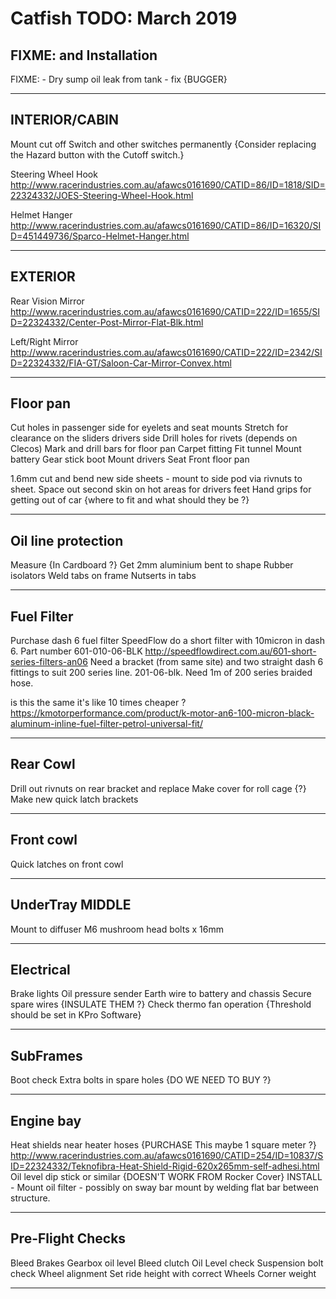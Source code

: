 # Catfish TODO: March 2019

## FIXME: and Installation

FIXME: - Dry sump oil leak from tank - fix {BUGGER}

---

## INTERIOR/CABIN

Mount cut off Switch and other switches permanently {Consider replacing the Hazard button with the Cutoff switch.}

Steering Wheel Hook <http://www.racerindustries.com.au/afawcs0161690/CATID=86/ID=1818/SID=22324332/JOES-Steering-Wheel-Hook.html>

Helmet Hanger <http://www.racerindustries.com.au/afawcs0161690/CATID=86/ID=16320/SID=451449736/Sparco-Helmet-Hanger.html>

---

## EXTERIOR

Rear Vision Mirror <http://www.racerindustries.com.au/afawcs0161690/CATID=222/ID=1655/SID=22324332/Center-Post-Mirror-Flat-Blk.html>

Left/Right Mirror <http://www.racerindustries.com.au/afawcs0161690/CATID=222/ID=2342/SID=22324332/FIA-GT/Saloon-Car-Mirror-Convex.html>

---

## Floor pan

Cut holes in passenger side for eyelets and seat mounts
Stretch for clearance on the sliders drivers side
Drill holes for rivets (depends on Clecos)
Mark and drill bars for floor pan
Carpet fitting
Fit tunnel
Mount battery
Gear stick boot
Mount drivers Seat
Front floor pan

1.6mm cut and bend new side sheets - mount to side pod via rivnuts to sheet.
Space out second skin on hot areas for drivers feet
Hand grips for getting out of car {where to fit and what should they be ?}

---

## Oil line protection

Measure {In Cardboard ?}
Get 2mm aluminium bent to shape
Rubber isolators
Weld tabs on frame
Nutserts in tabs

---

## Fuel Filter

Purchase dash 6 fuel filter
SpeedFlow do a short filter with 10micron in dash 6. Part number 601-010-06-BLK
<http://speedflowdirect.com.au/601-short-series-filters-an06>
Need a bracket (from same site) and two straight dash 6 fittings to suit 200 series line. 201-06-blk. Need 1m of 200 series braided hose.

is this the same it's like 10 times cheaper ?
<https://kmotorperformance.com/product/k-motor-an6-100-micron-black-aluminum-inline-fuel-filter-petrol-universal-fit/>

---

## Rear Cowl

Drill out rivnuts on rear bracket and replace
Make cover for roll cage {?}
Make new quick latch brackets

---

## Front cowl

Quick latches on front cowl

---

## UnderTray MIDDLE

Mount to diffuser
M6 mushroom head bolts x 16mm

---

## Electrical

Brake lights
Oil pressure sender
Earth wire to battery and chassis
Secure spare wires {INSULATE THEM ?}
Check thermo fan operation {Threshold should be set in KPro Software}

---

## SubFrames

Boot check
Extra bolts in spare holes {DO WE NEED TO BUY ?}

---

## Engine bay

Heat shields near heater hoses {PURCHASE This maybe 1 square meter ?}
<http://www.racerindustries.com.au/afawcs0161690/CATID=254/ID=10837/SID=22324332/Teknofibra-Heat-Shield-Rigid-620x265mm-self-adhesi.html>
Oil level dip stick or similar {DOESN'T WORK FROM Rocker Cover}
INSTALL - Mount oil filter - possibly on sway bar mount by welding flat bar between structure.

---

## Pre-Flight Checks

Bleed Brakes
Gearbox oil level
Bleed clutch
Oil Level check
Suspension bolt check
Wheel alignment
Set ride height with correct Wheels
Corner weight

---